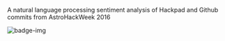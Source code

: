 A natural language processing sentiment analysis of Hackpad and Github commits from AstroHackWeek 2016

![badge-img](https://img.shields.io/badge/Made%20at-%23AstroHackWeek-8063d5.svg?style=flat)
